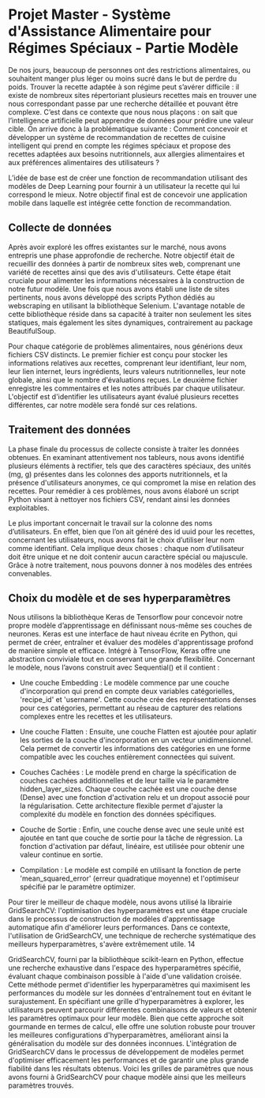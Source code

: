 # Projet Master - Système d'Assistance Alimentaire pour Régimes Spéciaux - Partie Modèle

De nos jours, beaucoup de personnes ont des restrictions alimentaires, ou
souhaitent manger plus léger ou moins sucré dans le but de perdre du poids. Trouver
la recette adaptée à son régime peut s’avérer difficile : il existe de nombreux sites
répertoriant plusieurs recettes mais en trouver une nous correspondant passe par une
recherche détaillée et pouvant être complexe. C’est dans ce contexte que nous nous
plaçons : on sait que l’intelligence artificielle peut apprendre de données pour prédire
une valeur cible. On arrive donc à la problématique suivante : Comment concevoir et
développer un système de recommandation de recettes de cuisine intelligent qui
prend en compte les régimes spéciaux et propose des recettes adaptées aux besoins
nutritionnels, aux allergies alimentaires et aux préférences alimentaires des
utilisateurs ?

L’idée de base est de créer une fonction de recommandation utilisant des modèles de
Deep Learning pour fournir à un utilisateur la recette qui lui correspond le mieux.
Notre objectif final est de concevoir une application mobile dans laquelle est intégrée
cette fonction de recommandation.

## Collecte de données

Après avoir exploré les offres existantes sur le marché, nous avons entrepris
une phase approfondie de recherche. Notre objectif était de recueillir des données à
partir de nombreux sites web, comprenant une variété de recettes ainsi que des avis
d'utilisateurs. Cette étape était cruciale pour alimenter les informations nécessaires à
la construction de notre futur modèle. Une fois que nous avons établi une liste de
sites pertinents, nous avons développé des scripts Python dédiés au webscraping en
utilisant la bibliothèque Selenium. L'avantage notable de cette bibliothèque réside
dans sa capacité à traiter non seulement les sites statiques, mais également les sites
dynamiques, contrairement au package BeautifulSoup.

Pour chaque catégorie de problèmes alimentaires, nous générions deux fichiers CSV
distincts. Le premier fichier est conçu pour stocker les informations relatives aux
recettes, comprenant leur identifiant, leur nom, leur lien internet, leurs ingrédients,
leurs valeurs nutritionnelles, leur note globale, ainsi que le nombre d'évaluations
reçues. Le deuxième fichier enregistre les commentaires et les notes attribués par
chaque utilisateur. L'objectif est d'identifier les utilisateurs ayant évalué plusieurs
recettes différentes, car notre modèle sera fondé sur ces relations.

## Traitement des données

La phase finale du processus de collecte consiste à traiter les données
obtenues. En examinant attentivement nos tableurs, nous avons identifié plusieurs
éléments à rectifier, tels que des caractères spéciaux, des unités (mg, g) présentes
dans les colonnes des apports nutritionnels, et la présence d'utilisateurs anonymes, ce
qui compromet la mise en relation des recettes. Pour remédier à ces problèmes, nous
avons élaboré un script Python visant à nettoyer nos fichiers CSV, rendant ainsi les
données exploitables.

Le plus important concernait le travail sur la colonne des noms d’utilisateurs.
En effet, bien que l’on ait généré des id uuid pour les recettes, concernant les
utilisateurs, nous avons fait le choix d’utiliser leur nom comme identifiant. Cela
implique deux choses : chaque nom d’utilisateur doit être unique et ne doit contenir
aucun caractère spécial ou majuscule. Grâce à notre traitement, nous pouvons donner
à nos modèles des entrées convenables.

## Choix du modèle et de ses hyperparamètres

Nous utilisons la bibliothèque Keras de Tensorflow pour
concevoir notre propre modèle d’apprentissage en définissant nous-même ses
couches de neurones. Keras est une interface de haut niveau écrite en Python, qui
permet de créer, entraîner et évaluer des modèles d'apprentissage profond de manière
simple et efficace. Intégré à TensorFlow, Keras offre une abstraction conviviale tout
en conservant une grande flexibilité. Concernant le modèle, nous l’avons construit
avec Sequential() et il contient :

- Une couche Embedding : Le modèle commence par une couche
d'incorporation qui prend en compte deux variables catégorielles, 'recipe_id' et
'username'. Cette couche crée des représentations denses pour ces catégories,
permettant au réseau de capturer des relations complexes entre les recettes et
les utilisateurs.

-  Une couche Flatten : Ensuite, une couche Flatten est ajoutée pour aplatir les
sorties de la couche d'incorporation en un vecteur unidimensionnel. Cela
permet de convertir les informations des catégories en une forme compatible
avec les couches entièrement connectées qui suivent.

- Couches Cachées : Le modèle prend en charge la spécification de couches
cachées additionnelles et de leur taille via le paramètre hidden_layer_sizes.
Chaque couche cachée est une couche dense (Dense) avec une fonction
d'activation relu et un dropout associé pour la régularisation. Cette architecture
flexible permet d'ajuster la complexité du modèle en fonction des données
spécifiques.

- Couche de Sortie : Enfin, une couche dense avec une seule unité est ajoutée
en tant que couche de sortie pour la tâche de régression. La fonction
d'activation par défaut, linéaire, est utilisée pour obtenir une valeur continue en
sortie.

- Compilation : Le modèle est compilé en utilisant la fonction de perte
'mean_squared_error' (erreur quadratique moyenne) et l'optimiseur spécifié par
le paramètre optimizer.

Pour tirer le meilleur de chaque modèle, nous avons utilisé la librairie
GridSearchCV: l'optimisation des hyperparamètres est une étape cruciale dans le
processus de construction de modèles d'apprentissage automatique afin d'améliorer
leurs performances. Dans ce contexte, l'utilisation de GridSearchCV, une technique
de recherche systématique des meilleurs hyperparamètres, s'avère extrêmement utile.
14

GridSearchCV, fourni par la bibliothèque scikit-learn en Python, effectue une
recherche exhaustive dans l'espace des hyperparamètres spécifié, évaluant chaque
combinaison possible à l'aide d'une validation croisée. Cette méthode permet
d'identifier les hyperparamètres qui maximisent les performances du modèle sur les
données d'entraînement tout en évitant le surajustement. En spécifiant une grille
d'hyperparamètres à explorer, les utilisateurs peuvent parcourir différentes
combinaisons de valeurs et obtenir les paramètres optimaux pour leur modèle. Bien
que cette approche soit gourmande en termes de calcul, elle offre une solution
robuste pour trouver les meilleures configurations d'hyperparamètres, améliorant
ainsi la généralisation du modèle sur des données inconnues. L'intégration de
GridSearchCV dans le processus de développement de modèles permet d'optimiser
efficacement les performances et de garantir une plus grande fiabilité dans les
résultats obtenus. Voici les grilles de paramètres que nous avons fourni à
GridSearchCV pour chaque modèle ainsi que les meilleurs paramètres trouvés.

